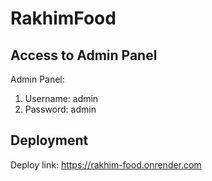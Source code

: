 # RakhimFood

## Access to Admin Panel
  Admin Panel:
  1. Username: admin
  2. Password: admin

## Deployment
  Deploy link: https://rakhim-food.onrender.com
